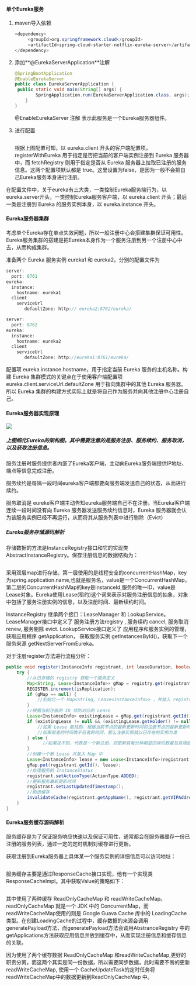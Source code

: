 #### 单个Eureka服务

1. maven导入依赖

   ```java
   <dependency>
        <groupId>org.springframework.cloud</groupId>
        <artifactId>spring-cloud-starter-netflix-eureka-server</artifactId>
   </dependency>
   ```

2. 添加**@EurekaServerApplication**注解

   ```java
   @SpringBootApplication
   @EnableEurekaServer
   public class EurekaServerApplication {
   	public static void main(String[] args) {
   	       SpringApplication.run(EurekaServerApplication.class, args);
       }
   }
   ```

   @EnableEurekaServer 注解 表示此服务是一个Eureka服务器组件。

3. 进行配置

   ```java
   
   ```

   根据上图配置可知，以 eureka.client 开头的客户端配置项，registerWithEureka 用于指定是否把当前的客户端实例注册到 Eureka 服务器中，而 fetchRegistry 则用于指定是否从 Eureka 服务器上拉取已注册的服务信息。这两个配置项默认都是 true。这里设置为false，是因为一般不会把自己Eureka服务本身进行注册。

在配置文件中，关于eureka有三大类，一类控制Eureka服务端行为，以eureka.server开头，一类控制Eureka服务客户端，以 eureka.client 开头；最后一类是注册到 Eureka 的服务实例本身，以 eureka.instance 开头。



#### Eureka服务器集群

考虑单个Eureka存在单点失效问题，所以一般注册中心会搭建集群保证可用性。Eureka服务集群的搭建是把Eureka本身作为一个服务注册到另一个注册中心中去，从而构成集群。

准备两个 Eureka 服务实例 eureka1 和 eureka2。分别的配置文件为

```java
server:
  port: 8761
eureka:
  instance:
    hostname: eureka1
  client
    serviceUrl
	   defaultZone: http:// eureka2:8762/eureka/
```

```java
server:
  port: 8762
eureka:
  instance:
    hostname: eureka2
  client
    serviceUrl
	   defaultZone: http://eureka1:8761/eureka/
```

配置项 eureka.instance.hostname，用于指定当前 Eureka 服务的主机名称。构建 Eureka 集群模式的关键点在于使用客户端配置项 eureka.client.serviceUrl.defaultZone 用于指向集群中的其他 Eureka 服务器。所以 Eureka 集群的构建方式实际上就是将自己作为服务并向其他注册中心注册自己。

#### Eureka服务器实现原理

![](C:\Users\xia\AppData\Roaming\Typora\typora-user-images\1604663381184.png)

##### 上图细化Eureka的架构图。其中需要注意的是服务注册、服务续约、服务取消，以及获取注册信息。

服务注册时服务提供者内嵌了Eureka客户端，主动向Eureka服务端提供IP地址、端点等信息完成注册。

服务续约是每隔一段时间eureka客户端都要向服务端发送自己的状态，从而进行续约。

服务取消是 eureke客户端主动告知eureka服务端自己不在注册。当Eureka客户端连续一段时间没有向 Eureka 服务器发送服务续约信息时，Eureka 服务器就会认为该服务实例已经不再运行，从而将其从服务列表中进行剔除（Evict）

##### Eureka服务存储源码解析

存储数据的方法是InstanceRegistry接口和它的实现类 AbstractInstanceRegistry。保存注册信息的数据结构为：

```java

```

采用双层map进行存储。第一层使用的是线程安全的concurrentHashMap，key为spring.application.name,也就是服务名，value是一个ConcurrentHashMap。第二层的ConcurrentHashMap的key是instanceId,服务的唯一ID，value是Lease对象。Eureka使用Lease(租约)这个词来表示对服务注册信息的抽象，对象中包括了服务注册实例的信息，以及注册时间、最新续约时间。

InstanceRegistry 继承两个接口：LeaseManager 和 LookupService。LeaseManager接口中定义了 服务注册方法registry , 服务续约 cancel, 服务取消 renew, 服务剔除 evict. LookupService接口定义了 应用程序和服务实例的管理， 获取应用程序 getApplication， 获取服务实例 getInstancesById()，获取下一个服务来源 getNextServerFromEureka。

对于注册register方法进行流程分析：

```java
public void register(InstanceInfo registrant, int leaseDuration, boolean isReplication) {
    try { 
        //从已存储的 registry 获取一个服务定义
        Map<String, Lease<InstanceInfo>> gMap = registry.get(registrant.getAppName());
        REGISTER.increment(isReplication);
        if (gMap == null) {
            //初始化一个 Map<String, Lease<InstanceInfo>> ，并放入 registry 中
        }
        //根据当前注册的 ID 找到对应的 Lease
        Lease<InstanceInfo> existingLease = gMap.get(registrant.getId());
        if (existingLease != null && (existingLease.getHolder() != null)) {
            //如果 Lease 能找到，根据当前节点的最新更新时间和注册节点的最新更新时间比较
            //如果前者的时间晚于后者的时间，那么注册实例就以已存在的实例为准
        } else {
              //如果找不到，代表是一个新注册，则更新其每分钟期望的续约数量及其阈值
        }
        //创建一个新 Lease 并放入 Map 中
        Lease<InstanceInfo> lease = new Lease<InstanceInfo>(registrant, leaseDuration);
        gMap.put(registrant.getId(), lease);
        //处理服务的 InstanceStatus
        registrant.setActionType(ActionType.ADDED);
        //更新服务最新更新时间
        registrant.setLastUpdatedTimestamp();
        //刷选缓存
        invalidateCache(registrant.getAppName(), registrant.getVIPAddress(), registrant.getSecureVipAddress())；
    } 
}
```

#### Eureka服务缓存源码解析

服务缓存是为了保证服务响应快速以及保证可用性，通常都会在服务器缓存一份已注册的服务列表，通过一定的定时机制对缓存进行更新。

获取注册到Eureka服务器上具体某一个服务实例的详细信息可以访问地址：

```html

```

服务缓存主要是通过ResponseCache接口实现，他有一个实现类ResponseCacheImpl。其中获取Value的策略如下：

```java

```

其中使用了两种缓存 ReadOnlyCacheMap 和 readWriteCacheMap。 readOnlyCacheMap 就是一个 JDK 中的 ConcurrentMap，而 readWriteCacheMap使用的则是 Google Guava Cache 库中的 LoadingCache类型。在创建LoadingCache的过程中，缓存数据的来源会调用 generatePayload方法，而generatePayload方法会调用AbstranceRegistry 中的 getApplications方法获取应用信息并放到缓存中，从而实现注册信息和缓存信息的关联。

因为使用了两个缓存数据 ReadOnlyCacheMap 和readWriteCacheMap,更好的职责分离，而这两个其实是同一份数据，所以需要同步数据，此时需要不断的更新readWriteCacheMap, 使用一个 CacheUpdateTask的定时任务将readWriteCacheMap中的数据更新到ReadOnlyCacheMap 中。